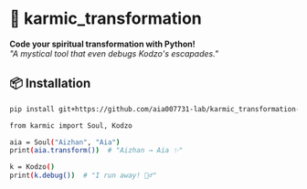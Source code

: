 # 🌌 karmic_transformation  
**Code your spiritual transformation with Python!**  
*"A mystical tool that even debugs Kodzo's escapades."*  

## 📦 Installation  
```bash
pip install git+https://github.com/aia007731-lab/karmic_transformation-.git

from karmic import Soul, Kodzo  

aia = Soul("Aizhan", "Aia")  
print(aia.transform())  # "Aizhan → Aia ✨"  

k = Kodzo()  
print(k.debug())  # "I run away! 🏃‍♂️"  
